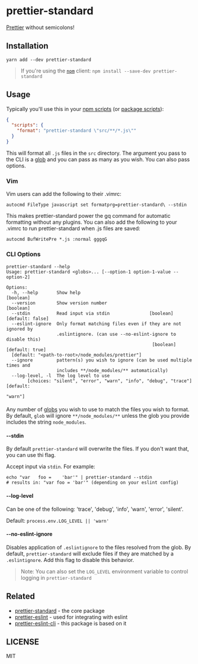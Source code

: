 # prettier-standard

[Prettier](https://github.com/prettier/prettier) without semicolons!

## Installation

```
yarn add --dev prettier-standard
```

> If you're using the [`npm`][npm] client: `npm install --save-dev prettier-standard`

## Usage

Typically you'll use this in your [npm scripts][npm scripts] (or [package scripts][package scripts]):

```json
{
  "scripts": {
    "format": "prettier-standard \"src/**/*.js\""
  }
}
```

This will format all `.js` files in the `src` directory. The argument you pass to the CLI
is a [glob][glob] and you can pass as many as you wish. You can also pass options.

### Vim

Vim users can add the following to their .vimrc:

```
autocmd FileType javascript set formatprg=prettier-standard\ --stdin
```

This makes prettier-standard power the gq command for automatic formatting without any plugins. You can also add the following to your .vimrc to run prettier-standard when .js files are saved:

```
autocmd BufWritePre *.js :normal gggqG
```

### CLI Options

```
prettier-standard --help
Usage: prettier-standard <globs>... [--option-1 option-1-value --option-2]

Options:
  -h, --help       Show help                                           [boolean]
  --version        Show version number                                 [boolean]
  --stdin          Read input via stdin               [boolean] [default: false]
  --eslint-ignore  Only format matching files even if they are not ignored by
                   .eslintignore. (can use --no-eslint-ignore to disable this)
                                                       [boolean] [default: true]
  [default: "<path-to-root>/node_modules/prettier"]
  --ignore         pattern(s) you wish to ignore (can be used multiple times and
                   includes **/node_modules/** automatically)
  --log-level, -l  The log level to use
        [choices: "silent", "error", "warn", "info", "debug", "trace"] [default:
                                                                         "warn"]
```

#### <globs>

Any number of [globs][glob] you wish to use to match the files you wish to format. By default, `glob` will ignore
`**/node_modules/**` unless the glob you provide
includes the string `node_modules`.

#### --stdin

By default `prettier-standard` will overwrite the files. If you don't want that, you can use thi flag.

Accept input via `stdin`. For example:

```
echo "var   foo =    'bar'" | prettier-standard --stdin
# results in: "var foo = 'bar'" (depending on your eslint config)
```

#### --log-level

Can be one of the following: 'trace', 'debug', 'info', 'warn', 'error', 'silent'.

Default: `process.env.LOG_LEVEL || 'warn'`

#### --no-eslint-ignore

Disables application of `.eslintignore` to the files resolved from the glob. By
default, `prettier-standard` will exclude files if they are matched by a
`.eslintignore`. Add this flag to disable this behavior.

> Note: You can also set the `LOG_LEVEL` environment variable to control logging in `prettier-standard`

## Related

- [prettier-standard](https://github.com/prettier/prettier) - the core package
- [prettier-eslint](https://github.com/prettier/prettier-eslint) - used for integrating with eslint
- [prettier-eslint-cli](https://github.com/prettier/prettier-eslint-cli) - this package is based on it

## LICENSE

MIT

[yarn]: https://yarnpkg.com/
[npm]: https://www.npmjs.com/
[node]: https://nodejs.org
[build-badge]: https://img.shields.io/travis/sheerun/prettier-standard.svg?style=flat-square
[build]: https://travis-ci.org/sheerun/prettier-standard
[coverage-badge]: https://img.shields.io/codecov/c/github/sheerun/prettier-standard.svg?style=flat-square
[coverage]: https://codecov.io/github/sheerun/prettier-standard
[dependencyci-badge]: https://dependencyci.com/github/sheerun/prettier-standard/badge?style=flat-square
[dependencyci]: https://dependencyci.com/github/sheerun/prettier-standard
[version-badge]: https://img.shields.io/npm/v/prettier-standard.svg?style=flat-square
[package]: https://www.npmjs.com/package/prettier-standard
[downloads-badge]: https://img.shields.io/npm/dm/prettier-standard.svg?style=flat-square
[npm-stat]: http://npm-stat.com/charts.html?package=prettier-standard&from=2016-04-01
[license-badge]: https://img.shields.io/npm/l/prettier-standard.svg?style=flat-square
[license]: https://github.com/sheerun/prettier-standard/blob/master/other/LICENSE
[prs-badge]: https://img.shields.io/badge/PRs-welcome-brightgreen.svg?style=flat-square
[prs]: http://makeapullrequest.com
[donate-badge]: https://img.shields.io/badge/$-support-green.svg?style=flat-square
[donate]: http://kcd.im/donate
[coc-badge]: https://img.shields.io/badge/code%20of-conduct-ff69b4.svg?style=flat-square
[coc]: https://github.com/sheerun/prettier-standard/blob/master/other/CODE_OF_CONDUCT.md
[roadmap-badge]: https://img.shields.io/badge/%F0%9F%93%94-roadmap-CD9523.svg?style=flat-square
[roadmap]: https://github.com/sheerun/prettier-standard/blob/master/other/ROADMAP.md
[examples-badge]: https://img.shields.io/badge/%F0%9F%92%A1-examples-8C8E93.svg?style=flat-square
[examples]: https://github.com/sheerun/prettier-standard/blob/master/other/EXAMPLES.md
[github-watch-badge]: https://img.shields.io/github/watchers/sheerun/prettier-standard.svg?style=social
[github-watch]: https://github.com/sheerun/prettier-standard/watchers
[github-star-badge]: https://img.shields.io/github/stars/sheerun/prettier-standard.svg?style=social
[github-star]: https://github.com/sheerun/prettier-standard/stargazers
[twitter]: https://twitter.com/intent/tweet?text=Check%20out%20prettier-standard!%20https://github.com/sheerun/prettier-standard%20%F0%9F%91%8D
[twitter-badge]: https://img.shields.io/twitter/url/https/github.com/sheerun/prettier-standard.svg?style=social
[emojis]: https://github.com/kentcdodds/all-contributors#emoji-key
[all-contributors]: https://github.com/kentcdodds/all-contributors
[npm scripts]: https://docs.npmjs.com/misc/scripts
[package scripts]: https://github.com/kentcdodds/p-s
[glob]: https://github.com/isaacs/node-glob

